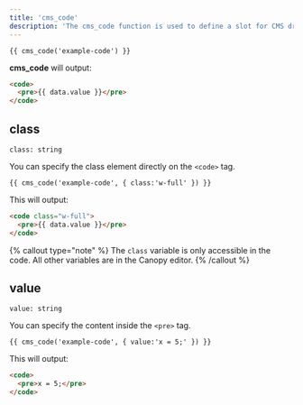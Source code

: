 ```yaml
---
title: 'cms_code'
description: 'The cms_code function is used to define a slot for CMS driven code content, editable using Blutui Canopy.'
---
```


```canvas {% process=false %}
{{ cms_code('example-code') }}
```

**cms_code** will output:

```html {% process=false %}
<code>
  <pre>{{ data.value }}</pre>
</code>
```

## class

`class: string`

You can specify the class element directly on the `<code>` tag.

```canvas {% process=false %}
{{ cms_code('example-code', { class:'w-full' }) }}
```

This will output:

```html {% process=false %}
<code class="w-full">
  <pre>{{ data.value }}</pre>
</code>
```

{% callout type="note" %}
The `class` variable is only accessible in the code. All other variables are in the Canopy editor.
{% /callout %}


## value

`value: string `

You can specify the content inside the `<pre>` tag.

```canvas {% process=false %}
{{ cms_code('example-code', { value:'x = 5;' }) }}
```

This will output:

```html {% process=false %}
<code>
  <pre>x = 5;</pre>
</code>
```

